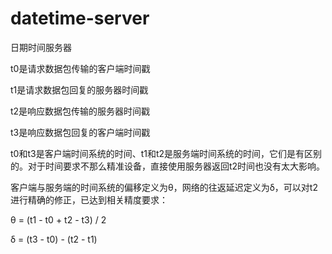 # datetime-server
日期时间服务器

t0是请求数据包传输的客户端时间戳

t1是请求数据包回复的服务器时间戳

t2是响应数据包传输的服务器时间戳

t3是响应数据包回复的客户端时间戳

t0和t3是客户端时间系统的时间、t1和t2是服务端时间系统的时间，它们是有区别的。对于时间要求不那么精准设备，直接使用服务器返回t2时间也没有太大影响。

客户端与服务端的时间系统的偏移定义为θ，网络的往返延迟定义为δ，可以对t2进行精确的修正，已达到相关精度要求：

θ = (t1 - t0 + t2 - t3) / 2

δ = (t3 - t0) - (t2 - t1)
